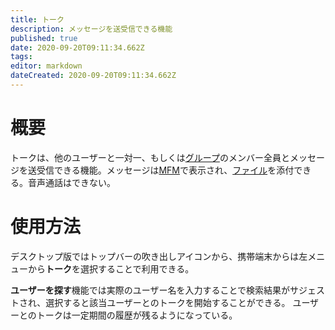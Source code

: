 ```yaml
---
title: トーク
description: メッセージを送受信できる機能
published: true
date: 2020-09-20T09:11:34.662Z
tags: 
editor: markdown
dateCreated: 2020-09-20T09:11:34.662Z
---
```


# 概要
トークは、他のユーザーと一対一、もしくは[グループ](/function/group)のメンバー全員とメッセージを送受信できる機能。メッセージは[MFM](/function/mfm)で表示され、[ファイル](/function/drive)を添付できる。音声通話はできない。

# 使用方法
デスクトップ版ではトップバーの吹き出しアイコンから、携帯端末からは左メニューから**トーク**を選択することで利用できる。

**ユーザーを探す**機能では実際のユーザー名を入力することで検索結果がサジェストされ、選択すると該当ユーザーとのトークを開始することができる。
ユーザーとのトークは一定期間の履歴が残るようになっている。
